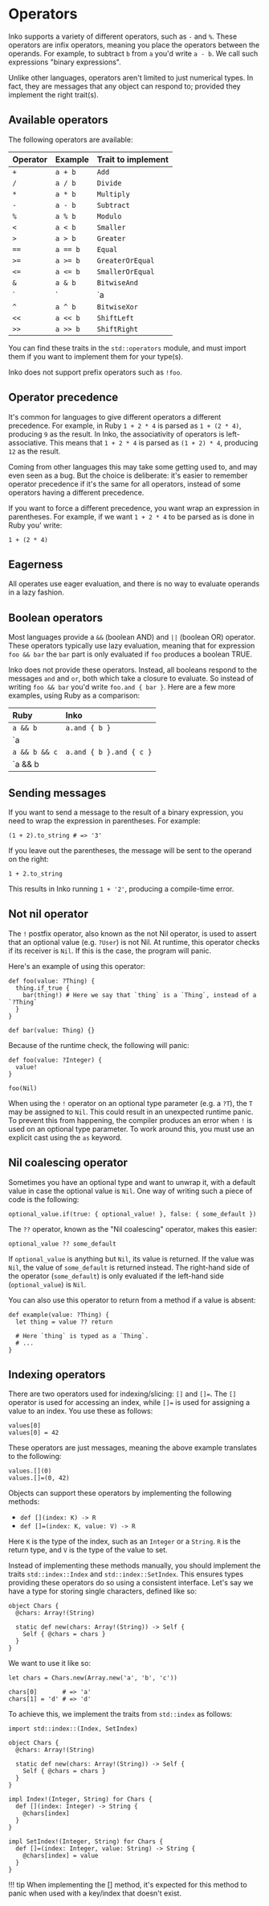 # Operators

Inko supports a variety of different operators, such as `-` and `%`. These
operators are infix operators, meaning you place the operators between the
operands. For example, to subtract `b` from `a` you'd write `a - b`. We call
such expressions "binary expressions".

Unlike other languages, operators aren't limited to just numerical types.
In fact, they are messages that any object can respond to; provided they
implement the right trait(s).

## Available operators

The following operators are available:

| Operator | Example  | Trait to implement
|:---------|:---------|:-------------------
| `+`      | `a + b`  | `Add`
| `/`      | `a / b`  | `Divide`
| `*`      | `a * b`  | `Multiply`
| `-`      | `a - b`  | `Subtract`
| `%`      | `a % b`  | `Modulo`
| `<`      | `a < b`  | `Smaller`
| `>`      | `a > b`  | `Greater`
| `==`     | `a == b` | `Equal`
| `>=`     | `a >= b` | `GreaterOrEqual`
| `<=`     | `a <= b` | `SmallerOrEqual`
| `&`      | `a & b`  | `BitwiseAnd`
| `|`      | `a | b`  | `BitwiseOr`
| `^`      | `a ^ b`  | `BitwiseXor`
| `<<`     | `a << b` | `ShiftLeft`
| `>>`     | `a >> b` | `ShiftRight`

You can find these traits in the `std::operators` module, and must import them
if you want to implement them for your type(s).

Inko does not support prefix operators such as `!foo`.

## Operator precedence

It's common for languages to give different operators a different precedence.
For example, in Ruby `1 + 2 * 4` is parsed as `1 + (2 * 4)`, producing `9` as
the result. In Inko, the associativity of operators is left-associative. This
means that `1 + 2 * 4` is parsed as `(1 + 2) * 4`, producing `12` as the result.

Coming from other languages this may take some getting used to, and may even
seen as a bug. But the choice is deliberate: it's easier to remember operator
precedence if it's the same for all operators, instead of some operators having
a different precedence.

If you want to force a different precedence, you want wrap an expression in
parentheses. For example, if we want `1 + 2 * 4` to be parsed as is done in
Ruby you' write:

```inko
1 + (2 * 4)
```

## Eagerness

All operates use eager evaluation, and there is no way to evaluate operands in a
lazy fashion.

## Boolean operators

Most languages provide a `&&` (boolean AND) and `||` (boolean OR) operator.
These operators typically use lazy evaluation, meaning that for expression `foo
&& bar` the `bar` part is only evaluated if `foo` produces a boolean TRUE.

Inko does not provide these operators. Instead, all booleans respond to the
messages `and` and `or`, both which take a closure to evaluate. So instead of
writing `foo && bar` you'd write `foo.and { bar }`. Here are a few more
examples, using Ruby as a comparison:

| Ruby          | Inko
|:--------------|:------------
| `a && b`      | `a.and { b }`
| `a || b`      | `a.or { b }`
| `a && b && c` | `a.and { b }.and { c }`
| `a && b || c` | `a.and { b }.or { c }`

## Sending messages

If you want to send a message to the result of a binary expression, you need to
wrap the expression in parentheses. For example:

```inko
(1 + 2).to_string # => '3'
```

If you leave out the parentheses, the message will be sent to the operand on the
right:

```inko
1 + 2.to_string
```

This results in Inko running `1 + '2'`, producing a compile-time error.

## Not nil operator

The `!` postfix operator, also known as the not Nil operator, is used to assert
that an optional value (e.g. `?User`) is not Nil. At runtime, this operator
checks if its receiver is `Nil`. If this is the case, the program will panic.

Here's an example of using this operator:

```inko
def foo(value: ?Thing) {
  thing.if_true {
    bar(thing!) # Here we say that `thing` is a `Thing`, instead of a `?Thing`
  }
}

def bar(value: Thing) {}
```

Because of the runtime check, the following will panic:

```inko
def foo(value: ?Integer) {
  value!
}

foo(Nil)
```

When using the `!` operator on an optional type parameter (e.g. a `?T`), the `T`
may be assigned to `Nil`. This could result in an unexpected runtime panic. To
prevent this from happening, the compiler produces an error when `!` is used on
an optional type parameter. To work around this, you must use an explicit cast
using the `as` keyword.

## Nil coalescing operator

Sometimes you have an optional type and want to unwrap it, with a default value
in case the optional value is `Nil`. One way of writing such a piece of code is
the following:

```inko
optional_value.if(true: { optional_value! }, false: { some_default })
```

The `??` operator, known as the "Nil coalescing" operator, makes this easier:

```inko
optional_value ?? some_default
```

If `optional_value` is anything but `Nil`, its value is returned. If the value
was `Nil`, the value of `some_default` is returned instead. The right-hand side
of the operator (`some_default`) is only evaluated if the left-hand side
(`optional_value`) is `Nil`.

You can also use this operator to return from a method if a value is absent:

```inko
def example(value: ?Thing) {
  let thing = value ?? return

  # Here `thing` is typed as a `Thing`.
  # ...
}
```

## Indexing operators

There are two operators used for indexing/slicing: `[]` and `[]=`. The `[]`
operator is used for accessing an index, while `[]=` is used for assigning a
value to an index. You use these as follows:

```inko
values[0]
values[0] = 42
```

These operators are just messages, meaning the above example translates to the
following:

```inko
values.[](0)
values.[]=(0, 42)
```

Objects can support these operators by implementing the following methods:

* `def [](index: K) -> R`
* `def []=(index: K, value: V) -> R`

Here `K` is the type of the index, such as an `Integer` or a `String`. `R` is
the return type, and `V` is the type of the value to set.

Instead of implementing these methods manually, you should implement the traits
`std::index::Index` and `std::index::SetIndex`. This ensures types providing
these operators do so using a consistent interface. Let's say we have a type for
storing single characters, defined like so:

```inko
object Chars {
  @chars: Array!(String)

  static def new(chars: Array!(String)) -> Self {
    Self { @chars = chars }
  }
}
```

We want to use it like so:

```inko
let chars = Chars.new(Array.new('a', 'b', 'c'))

chars[0]       # => 'a'
chars[1] = 'd' # => 'd'
```

To achieve this, we implement the traits from `std::index` as follows:

```inko
import std::index::(Index, SetIndex)

object Chars {
  @chars: Array!(String)

  static def new(chars: Array!(String)) -> Self {
    Self { @chars = chars }
  }
}

impl Index!(Integer, String) for Chars {
  def [](index: Integer) -> String {
    @chars[index]
  }
}

impl SetIndex!(Integer, String) for Chars {
  def []=(index: Integer, value: String) -> String {
    @chars[index] = value
  }
}
```

!!! tip
    When implementing the [] method, it's expected for this method to panic when
    used with a key/index that doesn't exist.
